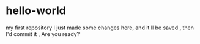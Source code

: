 # hello-world
my first repository
I just made some changes here,
and it'll be saved ,
then I'd commit it ,
Are you ready?
